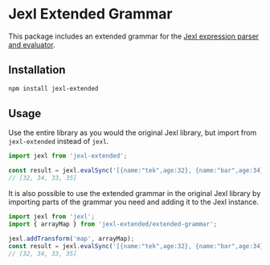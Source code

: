 # Jexl Extended Grammar

This package includes an extended grammar for the [Jexl expression parser and evaluator](https://github.com/TomFrost/Jexl).

## Installation

```bash
npm install jexl-extended
```

## Usage

Use the entire library as you would the original Jexl library, but import from `jexl-extended` instead of `jexl`.

```javascript
import jexl from 'jexl-extended';

const result = jexl.evalSync('[{name:"tek",age:32}, {name:"bar",age:34}, {name:"baz",age:33}, {name:"foo",age:35}]|map("value.age")');
// [32, 34, 33, 35]

```

It is also possible to use the extended grammar in the original Jexl library by importing parts of the grammar you need and adding it to the Jexl instance.

```javascript
import jexl from 'jexl';
import { arrayMap } from 'jexl-extended/extended-grammar';

jexl.addTransform('map', arrayMap);
const result = jexl.evalSync('[{name:"tek",age:32}, {name:"bar",age:34}, {name:"baz",age:33}, {name:"foo",age:35}]|map("value.age")');
// [32, 34, 33, 35]
```
